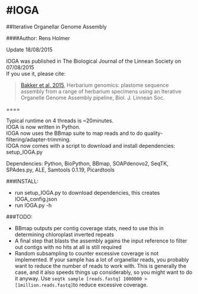 #IOGA
====

##Iterative Organellar Genome Assembly

####Author: Rens Holmer

Update 18/08/2015

IOGA was published in The Biological Journal of the Linnean Society on 07/08/2015  
If you use it, please cite:  
> [Bakker et al. 2015][1], Herbarium genomics: plastome sequence assembly from a range of herbarium specimens using an Iterative Organelle Genome Assembly pipeline, Biol. J. Linnean Soc.

====

Typical runtime on 4 threads is ~20minutes.  
IOGA is now written in Python.  
IOGA now uses the BBmap suite to map reads and to do quality-filtering/adapter-trimming.  
IOGA now comes with a script to download and install dependencies: setup_IOGA.py

Dependencies: Python, BioPython, BBmap, SOAPdenovo2, SeqTK, SPAdes.py, ALE, Samtools 0.1.19, Picardtools

###INSTALL:

* run setup_IOGA.py to download dependencies, this creates IOGA_config.json
* run IOGA.py -h

###TODO: 
* BBmap outputs per contig coverage stats, need to use this in determining chloroplast inverted repeats
* A final step that blasts the assembly agains the input reference to filter out contigs with no hits at all is still required
* Random subsampling to counter excessive coverage is not implemented. If your sample has a lot of organellar reads, you probably want to reduce the number of reads to work with. This is generally the case, and it also speeds things up considerably, so you might want to do it anyway. Use ```seqtk sample [reads.fastq] 1000000 > [1million.reads.fastq]```to reduce excessive coverage.




[1]:http://onlinelibrary.wiley.com/doi/10.1111/bij.12642/abstract
